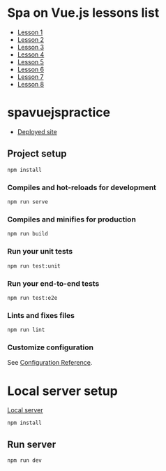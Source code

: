 # Spa on Vue.js lessons list

* [Lesson 1](https://github.com/Broman3113/SPAonVUE/tree/Lesson-1)
* [Lesson 2](https://github.com/Broman3113/SPAonVUE/tree/Lesson-2)
* [Lesson 3](https://github.com/Broman3113/SPAonVUE/tree/Lesson-3)
* [Lesson 4](https://github.com/Broman3113/SPAonVUE/tree/Lesson-4)
* [Lesson 5](https://github.com/Broman3113/SPAonVUE/tree/Lesson-5)
* [Lesson 6](https://github.com/Broman3113/SPAonVUE/tree/Lesson-6)
* [Lesson 7](https://github.com/Broman3113/SPAonVUE/tree/Lesson-7)
* [Lesson 8](https://github.com/Broman3113/SPAonVUE/tree/Lesson-8)


# spavuejspractice

* [Deployed site](https://sharp-lichterman-26941e.netlify.app)

## Project setup
```
npm install
```

### Compiles and hot-reloads for development
```
npm run serve
```

### Compiles and minifies for production
```
npm run build
```

### Run your unit tests
```
npm run test:unit
```

### Run your end-to-end tests
```
npm run test:e2e
```

### Lints and fixes files
```
npm run lint
```

### Customize configuration
See [Configuration Reference](https://cli.vuejs.org/config/).

# Local server setup

[Local server](https://github.com/Broman3113/SPAonVUE-server)

```
npm install
```

## Run server

```
npm run dev
```
